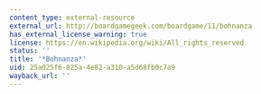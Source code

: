```yaml
---
content_type: external-resource
external_url: http://boardgamegeek.com/boardgame/11/bohnanza
has_external_license_warning: true
license: https://en.wikipedia.org/wiki/All_rights_reserved
status: ''
title: '*Bohnanza*'
uid: 25a025f6-825a-4e82-a310-a5d68fb0c7a9
wayback_url: ''
---
```


